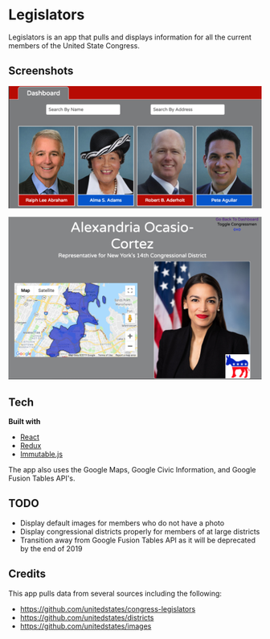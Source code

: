 # Legislators

Legislators is an app that pulls and displays information for all the current members of the United State Congress.

## Screenshots
![dashboard](/assets/dashboard.png)

![member](/assets/member.png)

## Tech
<b>Built with</b>
- [React](https://reactjs.org/)
- [Redux](https://redux.js.org/)
- [Immutable.js](https://immutable-js.github.io/immutable-js/)

The app also uses the Google Maps, Google Civic Information, and Google Fusion Tables API's.

## TODO
- Display default images for members who do not have a photo
- Display congressional districts properly for members of at large districts
- Transition away from Google Fusion Tables API as it will be deprecated by the end of 2019

## Credits

This app pulls data from several sources including the following:
- https://github.com/unitedstates/congress-legislators
- https://github.com/unitedstates/districts
- https://github.com/unitedstates/images

